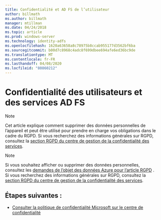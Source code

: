 ```yaml
---
title: Confidentialité et AD FS de l’utilisateur
author: billmath
ms.author: billmath
manager: mtillman
ms.date: 04/24/2018
ms.topic: article
ms.prod: windows-server
ms.technology: identity-adfs
ms.openlocfilehash: 1620a63658a8c78975b8ccab955177d3562bf6ba
ms.sourcegitcommit: b00d7c8968c4adc8f699dbee694afe6ed36bc9de
ms.translationtype: MT
ms.contentlocale: fr-FR
ms.lasthandoff: 04/08/2020
ms.locfileid: "80860212"
---
```

# <a name="user-privacy-and-ad-fs"></a>Confidentialité des utilisateurs et des services AD FS



>[!Note] 
> Cet article explique comment supprimer des données personnelles de l’appareil et peut être utilisé pour prendre en charge vos obligations dans le cadre du RGPD. Si vous recherchez des informations générales sur RGPD, consultez la [section RGPD du centre de gestion de la confidentialité des services](https://www.microsoft.com/TrustCenter/Privacy/gdpr/default.aspx).

>[!Note] 
>Si vous souhaitez afficher ou supprimer des données personnelles, consultez les [demandes de l’objet des données Azure pour l’article RGPD](https://docs.microsoft.com/microsoft-365/compliance/gdpr-dsr-azure) . Si vous recherchez des informations générales sur RGPD, consultez la [section RGPD du centre de gestion de la confidentialité des services](https://www.microsoft.com/TrustCenter/Privacy/gdpr/default.aspx).

## <a name="next-steps"></a>Étapes suivantes :
* [Consulter la politique de confidentialité Microsoft sur le centre de confidentialité](https://www.microsoft.com/trustcenter)

 